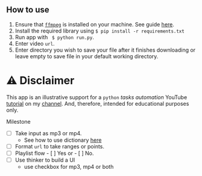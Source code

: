 ## How to use
1. Ensure that [`ffmpeg`](https://ffmpeg.org/download.html#releases) is installed on your machine. See guide [here](https://video.stackexchange.com/questions/20495/how-do-i-set-up-and-use-ffmpeg-in-windows).
2. Install the required library using `$ pip install -r requirements.txt`
3. Run app with ` $ python run.py`.
4. Enter video `url`.
5. Enter directory you wish to save your file after it finishes downloading or leave empty to save file in your default working directory.

# ⚠ Disclaimer
This app is an illustrative support for a `python` *tasks automation* YouTube [tutorial](https://www.youtube.com/watch?v=FsNPdhWmil4&feature=youtu.be&ab_channel=ImdadAhad) on my [channel](https://www.youtube.com/channel/UC2vT_yPHGqD4rYn104PjBUw). And, therefore, intended for educational purposes only.

Milestone
- [ ] Take input as mp3 or mp4.
  * See how to use dictionary [here](https://stackoverflow.com/a/45149883/13119339)
- [ ] Format `url` to take ranges or points.
- [ ] Playlist flow - [ ] Yes or - [ ] No. 
- [ ] Use thinker to build a UI
  * use checkbox for mp3, mp4 or both
